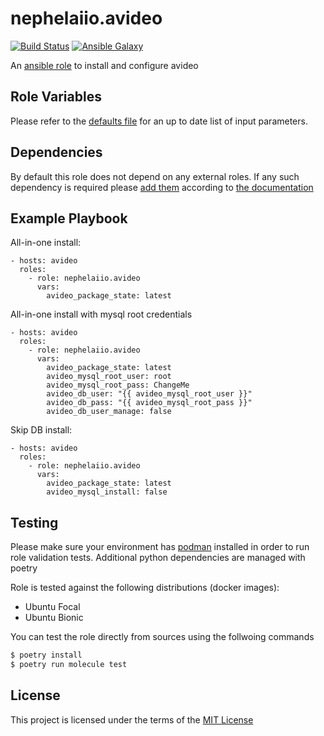 # nephelaiio.avideo

[![Build Status](https://github.com/nephelaiio/ansible-role-avideo/workflows/molecule/badge.svg)](https://github.com/nephelaiio/ansible-role-avideo/actions)
[![Ansible Galaxy](http://img.shields.io/badge/ansible--galaxy-nephelaiio.avideo.vim-blue.svg)](https://galaxy.ansible.com/nephelaiio/avideo/)

An [ansible role](https://galaxy.ansible.com/nephelaiio/avideo) to install and configure avideo

## Role Variables

Please refer to the [defaults file](/defaults/main.yml) for an up to date list of input parameters.

## Dependencies

By default this role does not depend on any external roles. If any such dependency is required please [add them](/meta/main.yml) according to [the documentation](http://docs.ansible.com/ansible/playbooks_roles.html#role-dependencies)

## Example Playbook

All-in-one install:

```
- hosts: avideo
  roles:
    - role: nephelaiio.avideo
      vars:
        avideo_package_state: latest
```

All-in-one install with mysql root credentials

```
- hosts: avideo
  roles:
    - role: nephelaiio.avideo
      vars:
        avideo_package_state: latest
        avideo_mysql_root_user: root
        avideo_mysql_root_pass: ChangeMe
        avideo_db_user: "{{ avideo_mysql_root_user }}"
        avideo_db_pass: "{{ avideo_mysql_root_pass }}"
        avideo_db_user_manage: false
```

Skip DB install:

```
- hosts: avideo
  roles:
    - role: nephelaiio.avideo
      vars:
        avideo_package_state: latest
        avideo_mysql_install: false
```

## Testing

Please make sure your environment has [podman](https://podman.io) installed in order to run role validation tests. Additional python dependencies are managed with poetry

Role is tested against the following distributions (docker images):

  * Ubuntu Focal
  * Ubuntu Bionic

You can test the role directly from sources using the follwoing commands

 ``` sh
 $ poetry install
 $ poetry run molecule test
```


## License

This project is licensed under the terms of the [MIT License](/LICENSE)
